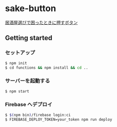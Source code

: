 # sake-button

[居酒屋選びで困ったときに押すボタン](https://sake-button-cbb77.firebaseapp.com)

## Getting started

### セットアップ

```bash
$ npm init
$ cd functions && npm install && cd ..
```

### サーバーを起動する

```bash
$ npm start
```

### Firebase へデプロイ

```bash
$ $(npm bin)/firebase login:ci
$ FIREBASE_DEPLOY_TOKEN=your_token npm run deploy
```
